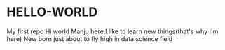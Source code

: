 # HELLO-WORLD
My first repo
Hi world
Manju here,I  like to learn new things(that's why I'm here)
New born just about to fly high in data science field
